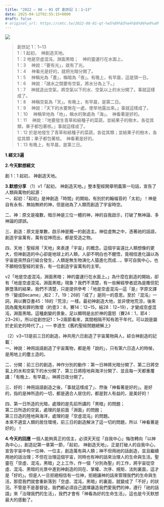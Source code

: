```yaml
---
title: "2022 – 08 – 01 QT 創世記 1：1~13"
date: 2025-04-12T02:55:15+0800
draft: false
# original_url: https://cmtc.tw/2022-08-01-qt-%e5%89%b5%e4%b8%96%e8%a8%98-1%ef%bc%9a113
---
```


![](/images/qt.jpg)
> 創世記 1：1\~13  
> 1：1 起初，　神創造天地。  
> 1：2 地是空虛混沌，淵面黑暗；　神的靈運行在水面上。  
> 1：3 　神說：「要有光」，就有了光。  
> 1：4 　神看光是好的，就把光暗分開了。  
> 1：5 　神稱光為「晝」，稱暗為「夜」。有晚上，有早晨，這是頭一日。  
> 1：6 　神說：「諸水之間要有空氣，將水分為上下。」  
> 1：7 　神就造出空氣，將空氣以下的水、空氣以上的水分開了。事就這樣成了。  
> 1：8 　神稱空氣為「天」。有晚上，有早晨，是第二日。  
> 1：9 　神說：「天下的水要聚在一處，使旱地露出來。」事就這樣成了。  
> 1：10 　神稱旱地為「地」，稱水的聚處為「海」。　神看著是好的。  
> 1：11 　神說：「地要發生青草和結種子的菜蔬，並結果子的樹木，各從其類，果子都包著核。」事就這樣成了。  
> 1：12 於是地發生了青草和結種子的菜蔬，各從其類；並結果子的樹木，各從其類；果子都包著核。　神看著是好的。  
> 1：13 有晚上，有早晨，是第三日。

**1.經文3遍**

**2.今天默想經文**
  
創 1：1 起初， 神創造天地。

**3.默想分享**
（1）v1「起初， 神創造天地。」整本聖經開章明義第一句話，宣告了人類與萬物的起源：  
一、起初：「起初」是神創造「時間」的開始，有別於約翰福音的「太初」！神是自有永有、無始無終的神，但是祂為了人類而創造了宇宙時空。

二、神：原文是複數，暗示神是三位一體的神，神的自我啟示，打破了無神論、多神論的謬誤。

三、創造：原文是單數，啟示神是獨一的創造主。神從虛無之中，憑著祂的話語，創造宇宙萬有，萬有從神而出，都是受造之物。

四、天地：聖經用「天地」來表達「宇宙」的概念。這個宇宙遠比人類想像的更大，但神創造的中心卻是地球上的人類，人卻不明白也不醒悟，竟相信進化論以為宇宙是突然自行組合發生，人類是無生物演化人猿進化而成…，寧可自我中心，也不願相信聖經的宣告，有一位創造宇宙萬有的主宰。

v2「地是空虛混沌，淵面黑暗； 神的靈運行在水面上。」為什麼在創造的開始，卻有「地是空虛混沌，淵面黑暗」現象？我們不清楚，有一些解經學者認為是撒但犯罪墮落的結果，我們不清楚，只是提供參考：「地是空虛混沌—這『是』字原文譯作『變成Became』,和2：7，19：26的『成了』是同一的意思。至於『混沌』一詞，與以賽亞書45：18的『荒涼』一樣。最初神創造大地，並非使地荒涼，後來因為魔鬼和罪的敗壞（約壹3：8，賽14：12\~15，結28：12\~19），才變成空虛混沌，淵面黑暗。這種劇變的景象，足以顯明是出於神的震怒（賽24：1，耶4：23\~26）。所以從創世記1：1\~2兩節看來，其間相隔不知有若干年代，可以說是屬於史前史的時代了。」── 李道生《舊約聖經問題總解上》

（2）v3\~13是前三日的創造，神共用六日創造了宇宙萬物與人，綜合神創造的記載：  
一、神說：神用話語創造了宇宙萬物，都是用「說的」，只有第六日造人的時候，是用地上的塵土造的。

二、分開：前三日的創造，神作分別的動作：第一日神將光暗分開了、第二日將空氣上的水和空氣下的水分開了、第三日將陸地與海洋分開了、並且每一天都重覆講：「有晚上、有早晨」，神將日夜分開了。

三、好的：神用話語創造之後，「事就這樣成了」、然後「神看著是好的」。是好的，指的是神所造的一切，都是適合人居住的，都是對人有益的，是美好的！

四、第一日所造的光暗，處理的是先前所講的「黑暗」的問題；  
第二日所造的空氣，處理的是前面「淵面」的問題；  
第三日造的陸地與海洋，處理的是「空虛混沌」的問題。  
本來不適宜人類的居住環境，前三日的創造解決了這一切的問題，所以「神看著是好的」！

**4.今天的回應**
一個人能夠真正的信主，必須天天從「自我中心」悔改轉向「以神為中心」，創造記第一章第一節，「起初， 神創造天地」，正是打破人的自我中心，宣告宇宙中有一位神、一位主，創造萬有與人類；神不但用祂的話創造，並且繼續用祂的話治理；不但在治理這個宇宙，同時也有神的話來治理人的生命與生活。聖靈在「空虛、混沌，黑暗」之上工作，作一個「分別為聖」的工作，將宇宙從空虛、混沌、黑暗的光景中進到神創造的同在、掌權、次序、規矩、法則裏面，這才是「好的」。但是人一旦拒絕相信有一位神，拒絕讓神的話來管理我們的生命與生活，那麼我們就會重新落到「空虛、混沌，黑暗」的裏面，就變成了「不好」的狀況。不管是不是基督徒，我們都必須自己選擇讓造我們愛我們的神，遵行「祂的話語」來「治理我們的生活」，我們才會有「神看為好的生命生活」，這也是今天默想最大的感動了。
